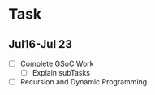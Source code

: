 # Task
## Jul16-Jul 23
- [ ] Complete GSoC Work 
  - [ ] Explain subTasks
- [ ] Recursion and Dynamic Programming
